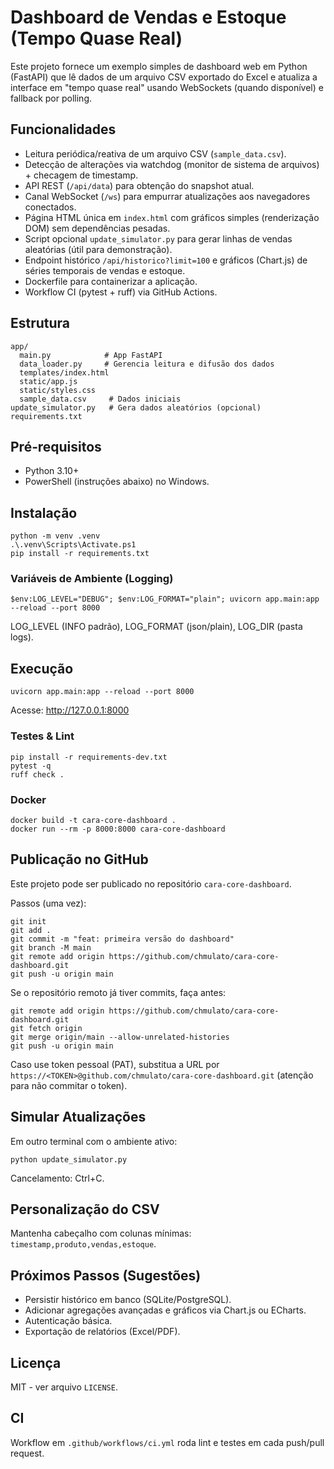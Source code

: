 # Dashboard de Vendas e Estoque (Tempo Quase Real)

Este projeto fornece um exemplo simples de dashboard web em Python (FastAPI) que lê dados de um arquivo CSV exportado do Excel e atualiza a interface em "tempo quase real" usando WebSockets (quando disponível) e fallback por polling.

## Funcionalidades
- Leitura periódica/reativa de um arquivo CSV (`sample_data.csv`).
- Detecção de alterações via watchdog (monitor de sistema de arquivos) + checagem de timestamp.
- API REST (`/api/data`) para obtenção do snapshot atual.
- Canal WebSocket (`/ws`) para empurrar atualizações aos navegadores conectados.
- Página HTML única em `index.html` com gráficos simples (renderização DOM) sem dependências pesadas.
- Script opcional `update_simulator.py` para gerar linhas de vendas aleatórias (útil para demonstração).
- Endpoint histórico `/api/historico?limit=100` e gráficos (Chart.js) de séries temporais de vendas e estoque.
- Dockerfile para containerizar a aplicação.
- Workflow CI (pytest + ruff) via GitHub Actions.

## Estrutura
```
app/
  main.py            # App FastAPI
  data_loader.py     # Gerencia leitura e difusão dos dados
  templates/index.html
  static/app.js
  static/styles.css
  sample_data.csv     # Dados iniciais
update_simulator.py   # Gera dados aleatórios (opcional)
requirements.txt
```

## Pré‑requisitos
- Python 3.10+
- PowerShell (instruções abaixo) no Windows.

## Instalação
```
python -m venv .venv
.\.venv\Scripts\Activate.ps1
pip install -r requirements.txt
```
### Variáveis de Ambiente (Logging)
```
$env:LOG_LEVEL="DEBUG"; $env:LOG_FORMAT="plain"; uvicorn app.main:app --reload --port 8000
```
LOG_LEVEL (INFO padrão), LOG_FORMAT (json/plain), LOG_DIR (pasta logs).

## Execução
```
uvicorn app.main:app --reload --port 8000
```
Acesse: http://127.0.0.1:8000

### Testes & Lint
```
pip install -r requirements-dev.txt
pytest -q
ruff check .
```

### Docker
```
docker build -t cara-core-dashboard .
docker run --rm -p 8000:8000 cara-core-dashboard
```

## Publicação no GitHub
Este projeto pode ser publicado no repositório `cara-core-dashboard`.

Passos (uma vez):
```
git init
git add .
git commit -m "feat: primeira versão do dashboard"
git branch -M main
git remote add origin https://github.com/chmulato/cara-core-dashboard.git
git push -u origin main
```
Se o repositório remoto já tiver commits, faça antes:
```
git remote add origin https://github.com/chmulato/cara-core-dashboard.git
git fetch origin
git merge origin/main --allow-unrelated-histories
git push -u origin main
```
Caso use token pessoal (PAT), substitua a URL por `https://<TOKEN>@github.com/chmulato/cara-core-dashboard.git` (atenção para não commitar o token).

## Simular Atualizações
Em outro terminal com o ambiente ativo:
```
python update_simulator.py
```
Cancelamento: Ctrl+C.

## Personalização do CSV
Mantenha cabeçalho com colunas mínimas: `timestamp,produto,vendas,estoque`.

## Próximos Passos (Sugestões)
- Persistir histórico em banco (SQLite/PostgreSQL).
- Adicionar agregações avançadas e gráficos via Chart.js ou ECharts.
- Autenticação básica.
- Exportação de relatórios (Excel/PDF).

## Licença
MIT - ver arquivo `LICENSE`.

## CI
Workflow em `.github/workflows/ci.yml` roda lint e testes em cada push/pull request.
